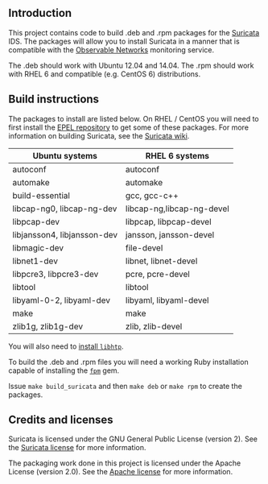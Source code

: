 ## Introduction

This project contains code to build .deb and .rpm packages for the [Suricata](http://suricata-ids.org/) IDS.
The packages will allow you to install Suricata in a manner that is compatible with the [Observable Networks](https://observable.net) monitoring service.

The .deb should work with Ubuntu 12.04 and 14.04. The .rpm should work with RHEL 6 and compatible (e.g. CentOS 6) distributions.

## Build instructions

The packages to install are listed below. On RHEL / CentOS you will need to first install the [EPEL repository](https://fedoraproject.org/wiki/EPEL#How_can_I_use_these_extra_packages.3F) to get some of these packages. For more information on building Suricata, see the [Suricata wiki](https://redmine.openinfosecfoundation.org/projects/suricata/wiki/Suricata_Installation).

Ubuntu systems | RHEL 6 systems
-------------|-------------
autoconf | autoconf
automake | automake
build-essential | gcc, gcc-c++
libcap-ng0, libcap-ng-dev | libcap-ng,libcap-ng-devel
libpcap-dev | libpcap, libpcap-devel
libjansson4, libjansson-dev | jansson, jansson-devel
libmagic-dev | file-devel
libnet1-dev  | libnet, libnet-devel
libpcre3, libpcre3-dev | pcre, pcre-devel
libtool | libtool
libyaml-0-2, libyaml-dev | libyaml, libyaml-devel
make | make
zlib1g, zlib1g-dev | zlib, zlib-devel

You will also need to [install `libhtp`](https://redmine.openinfosecfoundation.org/projects/suricata/wiki/HTP_library_installation).

To build the .deb and .rpm files you will need a working Ruby installation capable of installing the [`fpm`](https://github.com/jordansissel/fpm/wiki) gem.

Issue `make build_suricata` and then `make deb` or `make rpm` to create the packages.

## Credits and licenses

Suricata is licensed under the GNU General Public License (version 2). See the [Suricata license](https://github.com/inliniac/suricata/blob/master/LICENSE) for more information.

The packaging work done in this project is licensed under the Apache License (version 2.0). See the [Apache license](http://www.apache.org/licenses/LICENSE-2.0) for more information.
